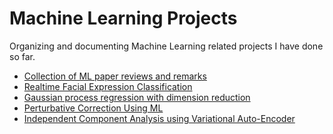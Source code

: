 # Machine Learning Projects

Organizing and documenting Machine Learning related projects I have done so far.

- [Collection of ML paper reviews and remarks](./PaperReview/README.md)   
- [Realtime Facial Expression Classification](./FacialExpression/FacialExpression.md)
- [Gaussian process regression with dimension reduction](./GP4Optim/GP4Optim.md)
- [Perturbative Correction Using ML](./PerturbativeCorrection/PerturbativeCorrection.md)
- [Independent Component Analysis using Variational Auto-Encoder]()


